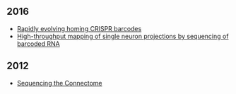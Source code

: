 

## 2016
- [Rapidly evolving homing CRISPR barcodes](http://www.biorxiv.org/content/early/2016/05/27/055863)
- [High-throughput mapping of single neuron projections by sequencing of barcoded RNA](http://biorxiv.org/content/early/2016/05/20/054312)

## 2012
- [Sequencing the Connectome](http://journals.plos.org/plosbiology/article?id=10.1371/journal.pbio.1001411)
